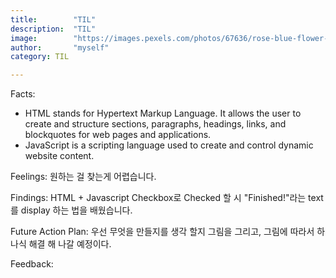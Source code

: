 ```yaml
---
title:        "TIL"
description:  "TIL"
image:        "https://images.pexels.com/photos/67636/rose-blue-flower-rose-blooms-67636.jpeg?auto=compress&cs=tinysrgb&dpr=1&w=500"
author:       "myself"
category: TIL

---
```


Facts: 
- HTML stands for Hypertext Markup Language. It allows the user to create and structure sections, paragraphs, headings, links, and blockquotes for web pages and applications.
- JavaScript is a scripting language used to create and control dynamic website content.

Feelings: 원하는 걸 찾는게 어렵습니다.

Findings: HTML + Javascript Checkbox로 Checked 할 시 "Finished!"라는 text를 display 하는 법을 배웠습니다. 

Future Action Plan: 우선 무엇을 만들지를 생각 할지 그림을 그리고, 그림에 따라서 하나식 해결 해 나갈 예정이다. 

Feedback: 
